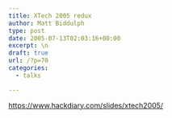 ```yaml
---
title: XTech 2005 redux
author: Matt Biddulph
type: post
date: 2005-07-13T02:03:16+00:00
excerpt: \n
draft: true
url: /?p=70
categories:
  - talks

---
```

https://www.hackdiary.com/slides/xtech2005/